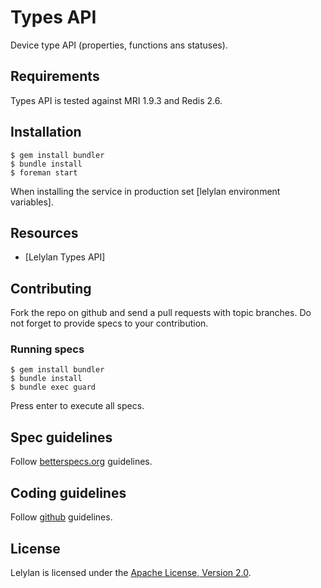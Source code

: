# Types API

Device type API (properties, functions ans statuses).


## Requirements

Types API is tested against MRI 1.9.3 and Redis 2.6.


## Installation

    $ gem install bundler
    $ bundle install
    $ foreman start

When installing the service in production set [lelylan environment variables].


## Resources

* [Lelylan Types API]


## Contributing

Fork the repo on github and send a pull requests with topic branches. Do not forget to
provide specs to your contribution.


### Running specs

	$ gem install bundler
    $ bundle install
    $ bundle exec guard

Press enter to execute all specs.

## Spec guidelines

Follow [betterspecs.org](http://betterspecs.org) guidelines.


## Coding guidelines

Follow [github](https://github.com/styleguide/) guidelines.


## License

Lelylan is licensed under the [Apache License, Version 2.0](http://www.apache.org/licenses/LICENSE-2.0).
